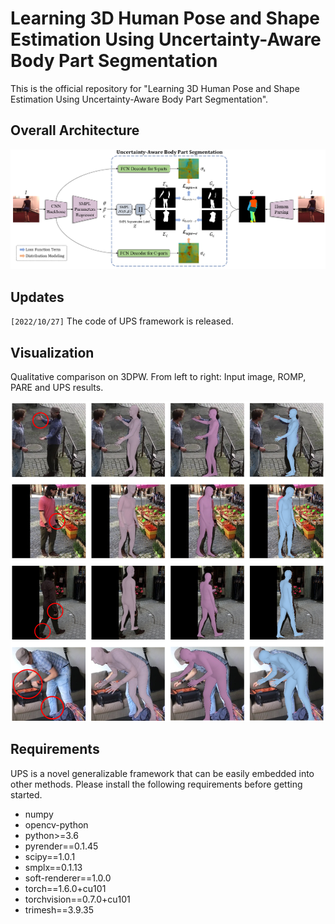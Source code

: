 # Learning 3D Human Pose and Shape Estimation Using Uncertainty-Aware Body Part Segmentation

This is the official repository for "Learning 3D Human Pose and Shape Estimation Using Uncertainty-Aware Body Part Segmentation".

## Overall Architecture 

<img src="asserts\overview.png" alt="overview"  />

## Updates

`[2022/10/27]` The code of UPS framework is released.

## Visualization

Qualitative comparison on 3DPW. From left to right: Input image, ROMP, PARE and UPS results.

<img src="asserts\visualization.png" alt="visualization" style="zoom: 50%;" />

## Requirements

UPS is a novel generalizable framework that can be easily embedded into other methods. Please install the following requirements before getting started.

- numpy
- opencv-python
- python>=3.6
- pyrender==0.1.45
- scipy==1.0.1
- smplx==0.1.13
- soft-renderer==1.0.0
- torch==1.6.0+cu101
- torchvision==0.7.0+cu101
- trimesh==3.9.35